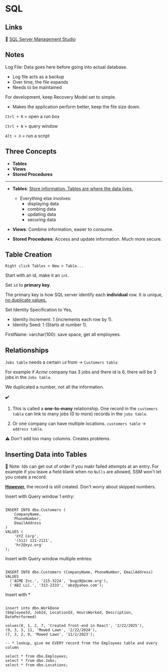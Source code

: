 # SQL

## Links
🔗 [SQL Server Management Studio](https://learn.microsoft.com/en-us/ssms/)

## Notes

Log File: Data goes here before going into actual database. 

- Log file acts as a backup
- Over time, the file expands
- Needs to be maintained

For development, keep Recovery Model set to simple.
- Makes the application perform better, keep the file size down. 

```Ctrl + R``` = open a run box

```Ctrl + N``` = query window

```Alt + X``` = run a script

## Three Concepts 
- **Tables**
- **Views**
- **Stored Procedures**

---

- **Tables**: <u>Store information. Tables are where the data lives.</u>
  - Everything else involves:  
    - displaying data
    - combing data 
    - updating data 
    - securing data

- **Views**: Combine information, easier to consume.

- **Stored Procedures**: Access and update information. Much more secure. 

## Table Creation

```Right click Tables > New > Table...```

Start with an id, make it an ```int```.

Set ```id``` to **primary key**.

The primary key is how SQL server identify each **individual** row. It is unique, <u>no duplicate values.</u>

Set Identity Specification to Yes, 
  
  - Identity Increment: 1 (increments each row by 1).
  - Identity Seed: 1 (Starts at number 1).

  FirstName: varchar(100): save space, get all employees.

## Relationships

```Jobs table``` needs a certain ```id``` from  &#x2192; ```Customers table```

For example if *Acme* company has 3 jobs and there id is 6, there will be 3 jobs in the ```Jobs table```. 

We duplicated a number, not all the information.

✔️ 
1. This is called a **one-to-many** relationship. One record in the ```customers table``` can link to many jobs (0 to more) records in the ```jobs table```. 

2. Or one company can have multiple locations. ```customers table``` &#x2192; ```address table```. 

⚠️ Don't add too many columns. Creates problems. 

## Inserting Data into Tables

📝 Note: Ids can get out of order if you makr failed attempts at an entry. For example if you leave a field blank when no ```Nulls``` are allowed, SSM won't let you create a record.  

**<u>However</u>**, the record is still created.  Don't worry about skipped numbers.  

Insert with Query window 1 entry:

```

INSERT INTO dbo.Customers (
    CompanyName,
    PhoneNumber,
    EmailAddress
)
VALUES (
    'XYZ Corp',
    '(512) 121-2121',
    'hr2@xyz.org'
);

```

Insert with Query window  multiple entries:
```

INSERT INTO dbo.Customers (CompanyName, PhoneNumber, EmailAddress)
VALUES 
  ('ACME Inc.', '215-3224', 'bugz8@acme.org'),
  ('ABZ LLC.', '313-2333', 'abz@yahoo.com');

```

Insert with *
```

insert into dbo.WorkDone
(EmployeeId, JobId, LocationId, HoursWorked, Description, DatePerformed)

values(8, 1, 2, 7, 'Created front-end in React', '2/22/2025'),
(9, 3, 3, 11, 'Mowed Lawn', '2/22/2024'),
(7, 3, 2, 9, 'Mowed Lawn', '11/2/2023');

-- * lookup, give me EVERY record from the Employees table and every column

select * from dbo.Employees;
select * from dbo.Jobs;
select * from dbo.Locations;

```